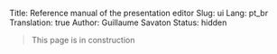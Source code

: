 Title: Reference manual of the presentation editor
Slug: ui
Lang: pt_br
Translation: true
Author: Guillaume Savaton
Status: hidden

> This page is in construction
